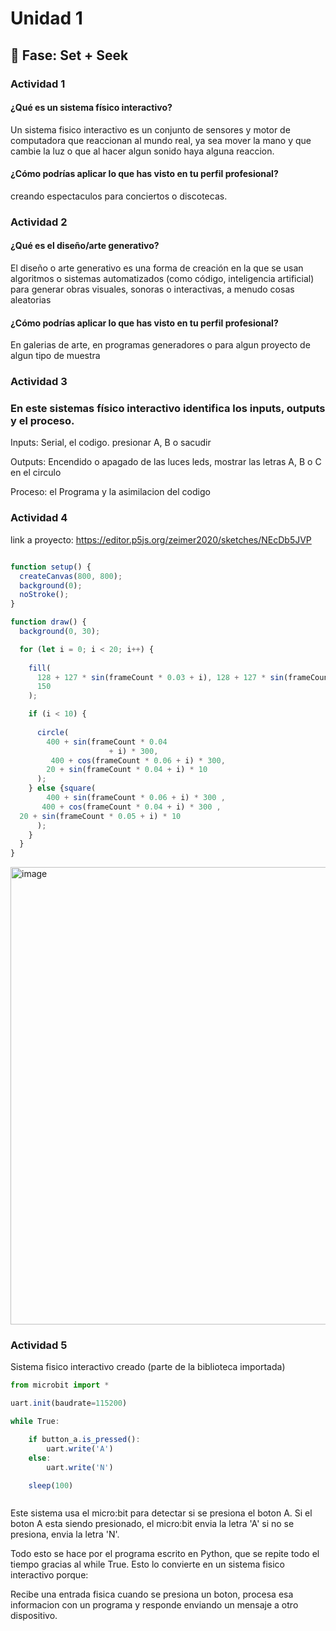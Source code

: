# Unidad 1

## 🔎 Fase: Set + Seek

### Actividad 1


#### ¿Qué es un sistema físico interactivo?
Un sistema fisico interactivo es un conjunto de sensores y motor de computadora que reaccionan al mundo real, ya sea mover la mano y que cambie la luz o que al hacer algun sonido haya alguna reaccion.

#### ¿Cómo podrías aplicar lo que has visto en tu perfil profesional?
creando espectaculos para conciertos o discotecas.

### Actividad 2



#### ¿Qué es el diseño/arte generativo?

El diseño o arte generativo es una forma de creación en la que se usan algoritmos o sistemas automatizados (como código, inteligencia artificial) para generar obras visuales, sonoras o interactivas, a menudo cosas aleatorias

#### ¿Cómo podrías aplicar lo que has visto en tu perfil profesional?

En galerias de arte, en programas generadores o para algun proyecto de algun tipo de muestra


### Actividad 3


### En este sistemas físico interactivo identifica los inputs, outputs y el proceso.

Inputs: Serial, el codigo. presionar A, B o sacudir

Outputs: Encendido o apagado de las luces leds, mostrar las letras A, B o C en el circulo

Proceso: el Programa y la asimilacion del codigo


### Actividad 4

link a proyecto:
https://editor.p5js.org/zeimer2020/sketches/NEcDb5JVP

``` javascript

function setup() {
  createCanvas(800, 800);
  background(0);
  noStroke();
}

function draw() {
  background(0, 30); 

  for (let i = 0; i < 20; i++) {
   
    fill(
      128 + 127 * sin(frameCount * 0.03 + i), 128 + 127 * sin(frameCount * 0.04 + i), 255+ 127 * sin(frameCount * 0.04 + i),
      150
    );

    if (i < 10) {
      
      circle(
        400 + sin(frameCount * 0.04
                      + i) * 300,
         400 + cos(frameCount * 0.06 + i) * 300,
        20 + sin(frameCount * 0.04 + i) * 10
      );
    } else {square(
        400 + sin(frameCount * 0.06 + i) * 300 ,
       400 + cos(frameCount * 0.04 + i) * 300 ,
  20 + sin(frameCount * 0.05 + i) * 10
      );
    }
  }
}


```

<img width="794" height="732" alt="image" src="https://github.com/user-attachments/assets/ef47e5c7-aaa2-474c-af0a-da46de483d02" />


### Actividad 5

Sistema fisico interactivo creado (parte de la biblioteca importada)

``` javascript
from microbit import *

uart.init(baudrate=115200)

while True:

    if button_a.is_pressed():
        uart.write('A')
    else:
        uart.write('N')

    sleep(100)



```

Este sistema usa el micro:bit para detectar si se presiona el boton A. Si el boton A esta siendo presionado, el micro:bit envia la letra 'A' si no se presiona, envia la letra 'N'.

Todo esto se hace por el programa escrito en Python, que se repite todo el tiempo gracias al while True. Esto lo convierte en un sistema fisico interactivo porque:

Recibe una entrada fisica cuando se presiona un boton, procesa esa informacion con un programa y responde enviando un mensaje a otro dispositivo.






